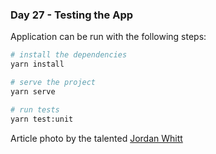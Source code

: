 <h3>Day 27 - Testing the App</h3>

Application can be run with the following steps:

```bash
# install the dependencies
yarn install

# serve the project
yarn serve

# run tests
yarn test:unit
```

Article photo by the talented [Jordan Whitt](https://unsplash.com/photos/zFj4XdcHaqc)
